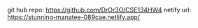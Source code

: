 git hub repo: https://github.com/DrOr3O/CSE134HW4
netify url: https://stunning-manatee-089cae.netlify.app/